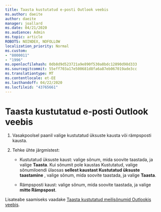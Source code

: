 ```yaml
---
title: Taasta kustutatud e-posti Outlook veebis
ms.author: daeite
author: daeite
manager: joallard
ms.date: 04/21/2020
ms.audience: Admin
ms.topic: article
ROBOTS: NOINDEX, NOFOLLOW
localization_priority: Normal
ms.custom:
- "8000011"
- "1996"
ms.openlocfilehash: 0db8d9d523721a9e890f530a8bdc12890d98d333
ms.sourcegitcommit: 55eff703a17e500681d8fa6a87eb067019ade3cc
ms.translationtype: MT
ms.contentlocale: et-EE
ms.lasthandoff: 04/22/2020
ms.locfileid: "43765661"
---
```

# <a name="recover-deleted-email-in-outlook-on-the-web"></a>Taasta kustutatud e-posti Outlook veebis

1. Vasakpoolsel paanil valige kustutatud üksuste kausta või rämpsposti kausta.

2. Tehke ühte järgmistest:

    - Kustutatud üksuste kaust: valige sõnum, mida soovite taastada, ja valige **Taasta**. Kui sõnumit pole kaustas Kustutatud, valige sõnumiloendi ülaosas **sellest kaustast Kustutatud üksuste taastamine** , valige sõnum, mida soovite taastada, ja valige **Taasta**.

    - Rämpsposti kaust: valige sõnum, mida soovite taastada, ja valige **mitte Rämpspost**.

Lisateabe saamiseks vaadake [Taasta kustutatud meilisõnumid Outlookis veebis](https://support.office.com/article/a8ca78ac-4721-4066-95dd-571842e9fb11).